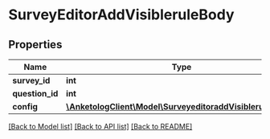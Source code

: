 # SurveyEditorAddVisibleruleBody

## Properties
Name | Type | Description | Notes
------------ | ------------- | ------------- | -------------
**survey_id** | **int** | ID опроса | 
**question_id** | **int** | ID вопроса | 
**config** | [**\AnketologClient\Model\SurveyeditoraddVisibleruleConfig**](SurveyeditoraddVisibleruleConfig.md) |  | [optional] 

[[Back to Model list]](../README.md#documentation-for-models) [[Back to API list]](../README.md#documentation-for-api-endpoints) [[Back to README]](../README.md)


